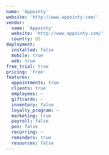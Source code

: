 ```yaml
---
name: 'Appointy'
website: 'http://www.appointy.com/'
vendor:
  name: 'Appointy'
  website: 'http://www.appointy.com/'
  country: US
deployment:
  installed: false
  mobile: true
  web: true
free_trial: true
pricing: 'Free'
features:
  appointments: true
  clients: true
  employees: ~
  giftcards: ~
  inventory: false
  loyalty_program: ~
  marketing: true
  payroll: false
  pos: false
  recurring: ~
  reminders: true
  resources: false
---
```

